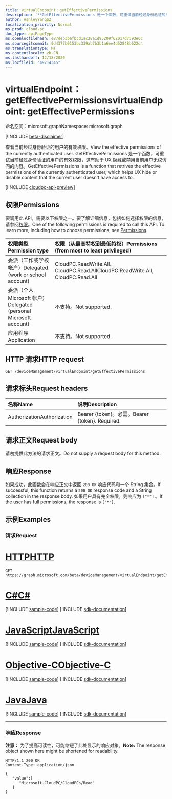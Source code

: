 ```yaml
---
title: virtualEndpoint：getEffectivePermissions
description: '**GetEffectivePermissions 是一个函数，可重试当前经过身份验证的用户的有效权限，这有助于 UX 隐藏或禁用当前用户无权访问的内容。**'
author: AshleyYangSZ
localization_priority: Normal
ms.prod: cloud-pc
doc_type: apiPageType
ms.openlocfilehash: e87deb3bafbcd1ac28a1d95209f62017d7593e6c
ms.sourcegitcommit: 0d4377b0153bc339ab7b3b1a6ee4d52848b622d4
ms.translationtype: MT
ms.contentlocale: zh-CN
ms.lasthandoff: 12/18/2020
ms.locfileid: "49714345"
---
```

# <a name="virtualendpoint-geteffectivepermissions"></a><span data-ttu-id="31392-103">virtualEndpoint：getEffectivePermissions</span><span class="sxs-lookup"><span data-stu-id="31392-103">virtualEndpoint: getEffectivePermissions</span></span>

<span data-ttu-id="31392-104">命名空间：microsoft.graph</span><span class="sxs-lookup"><span data-stu-id="31392-104">Namespace: microsoft.graph</span></span>

[!INCLUDE [beta-disclaimer](../../includes/beta-disclaimer.md)]

<span data-ttu-id="31392-105">查看当前经过身份验证的用户的有效权限。</span><span class="sxs-lookup"><span data-stu-id="31392-105">View the effective permissions of the currently authenticated user.</span></span> <span data-ttu-id="31392-106">GetEffectivePermissions 是一个函数，可重试当前经过身份验证的用户的有效权限，这有助于 UX 隐藏或禁用当前用户无权访问的内容。</span><span class="sxs-lookup"><span data-stu-id="31392-106">GetEffectivePermissions is a function that retrives the effective permissions of the currently authenticated user, which helps UX hide or disable content that the current user doesn't have access to.</span></span>

[!INCLUDE [cloudpc-api-preview](../../includes/cloudpc-api-preview.md)]

## <a name="permissions"></a><span data-ttu-id="31392-107">权限</span><span class="sxs-lookup"><span data-stu-id="31392-107">Permissions</span></span>

<span data-ttu-id="31392-p102">要调用此 API，需要以下权限之一。要了解详细信息，包括如何选择权限的信息，请参阅[权限](/graph/permissions-reference)。</span><span class="sxs-lookup"><span data-stu-id="31392-p102">One of the following permissions is required to call this API. To learn more, including how to choose permissions, see [Permissions](/graph/permissions-reference).</span></span>

|<span data-ttu-id="31392-110">权限类型</span><span class="sxs-lookup"><span data-stu-id="31392-110">Permission type</span></span>|<span data-ttu-id="31392-111">权限（从最高特权到最低特权）</span><span class="sxs-lookup"><span data-stu-id="31392-111">Permissions (from most to least privileged)</span></span>|
|:---|:---|
|<span data-ttu-id="31392-112">委派（工作或学校帐户）</span><span class="sxs-lookup"><span data-stu-id="31392-112">Delegated (work or school account)</span></span>|<span data-ttu-id="31392-113">CloudPC.ReadWrite.All、CloudPC.Read.All</span><span class="sxs-lookup"><span data-stu-id="31392-113">CloudPC.ReadWrite.All, CloudPC.Read.All</span></span>|
|<span data-ttu-id="31392-114">委派（个人 Microsoft 帐户）</span><span class="sxs-lookup"><span data-stu-id="31392-114">Delegated (personal Microsoft account)</span></span> | <span data-ttu-id="31392-115">不支持。</span><span class="sxs-lookup"><span data-stu-id="31392-115">Not supported.</span></span>|
|<span data-ttu-id="31392-116">应用程序</span><span class="sxs-lookup"><span data-stu-id="31392-116">Application</span></span>| <span data-ttu-id="31392-117">不支持。</span><span class="sxs-lookup"><span data-stu-id="31392-117">Not supported.</span></span>|

## <a name="http-request"></a><span data-ttu-id="31392-118">HTTP 请求</span><span class="sxs-lookup"><span data-stu-id="31392-118">HTTP request</span></span>

<!-- {
  "blockType": "ignored"
}
-->

``` http
GET /deviceManagement/virtualEndpoint/getEffectivePermissions
```

## <a name="request-headers"></a><span data-ttu-id="31392-119">请求标头</span><span class="sxs-lookup"><span data-stu-id="31392-119">Request headers</span></span>

| <span data-ttu-id="31392-120">名称</span><span class="sxs-lookup"><span data-stu-id="31392-120">Name</span></span>          | <span data-ttu-id="31392-121">说明</span><span class="sxs-lookup"><span data-stu-id="31392-121">Description</span></span>               |
| :------------ | :------------------------ |
| <span data-ttu-id="31392-122">Authorization</span><span class="sxs-lookup"><span data-stu-id="31392-122">Authorization</span></span> | <span data-ttu-id="31392-p103">Bearer {token}。必需。</span><span class="sxs-lookup"><span data-stu-id="31392-p103">Bearer {token}. Required.</span></span> |

## <a name="request-body"></a><span data-ttu-id="31392-125">请求正文</span><span class="sxs-lookup"><span data-stu-id="31392-125">Request body</span></span>

<span data-ttu-id="31392-126">请勿提供此方法的请求正文。</span><span class="sxs-lookup"><span data-stu-id="31392-126">Do not supply a request body for this method.</span></span>

## <a name="response"></a><span data-ttu-id="31392-127">响应</span><span class="sxs-lookup"><span data-stu-id="31392-127">Response</span></span>

<span data-ttu-id="31392-128">如果成功，此函数会在响应正文中返回 `200 OK` 响应代码和一个 String 集合。</span><span class="sxs-lookup"><span data-stu-id="31392-128">If successful, this function returns a `200 OK` response code and a String collection in the response body.</span></span> <span data-ttu-id="31392-129">如果用户具有完全权限，则响应为 `["*"]` 。</span><span class="sxs-lookup"><span data-stu-id="31392-129">If the user has full permissions, the response is `["*"]`.</span></span>

## <a name="examples"></a><span data-ttu-id="31392-130">示例</span><span class="sxs-lookup"><span data-stu-id="31392-130">Examples</span></span>

### <a name="request"></a><span data-ttu-id="31392-131">请求</span><span class="sxs-lookup"><span data-stu-id="31392-131">Request</span></span>


# <a name="http"></a>[<span data-ttu-id="31392-132">HTTP</span><span class="sxs-lookup"><span data-stu-id="31392-132">HTTP</span></span>](#tab/http)
<!-- {
  "blockType": "request",
  "name": "virtualendpoint_geteffectivepermissions"
}
-->

``` http
GET https://graph.microsoft.com/beta/deviceManagement/virtualEndpoint/getEffectivePermissions
```
# <a name="c"></a>[<span data-ttu-id="31392-133">C#</span><span class="sxs-lookup"><span data-stu-id="31392-133">C#</span></span>](#tab/csharp)
[!INCLUDE [sample-code](../includes/snippets/csharp/virtualendpoint-geteffectivepermissions-csharp-snippets.md)]
[!INCLUDE [sdk-documentation](../includes/snippets/snippets-sdk-documentation-link.md)]

# <a name="javascript"></a>[<span data-ttu-id="31392-134">JavaScript</span><span class="sxs-lookup"><span data-stu-id="31392-134">JavaScript</span></span>](#tab/javascript)
[!INCLUDE [sample-code](../includes/snippets/javascript/virtualendpoint-geteffectivepermissions-javascript-snippets.md)]
[!INCLUDE [sdk-documentation](../includes/snippets/snippets-sdk-documentation-link.md)]

# <a name="objective-c"></a>[<span data-ttu-id="31392-135">Objective-C</span><span class="sxs-lookup"><span data-stu-id="31392-135">Objective-C</span></span>](#tab/objc)
[!INCLUDE [sample-code](../includes/snippets/objc/virtualendpoint-geteffectivepermissions-objc-snippets.md)]
[!INCLUDE [sdk-documentation](../includes/snippets/snippets-sdk-documentation-link.md)]

# <a name="java"></a>[<span data-ttu-id="31392-136">Java</span><span class="sxs-lookup"><span data-stu-id="31392-136">Java</span></span>](#tab/java)
[!INCLUDE [sample-code](../includes/snippets/java/virtualendpoint-geteffectivepermissions-java-snippets.md)]
[!INCLUDE [sdk-documentation](../includes/snippets/snippets-sdk-documentation-link.md)]

---


### <a name="response"></a><span data-ttu-id="31392-137">响应</span><span class="sxs-lookup"><span data-stu-id="31392-137">Response</span></span>

<span data-ttu-id="31392-138">**注意：** 为了提高可读性，可能缩短了此处显示的响应对象。</span><span class="sxs-lookup"><span data-stu-id="31392-138">**Note:** The response object shown here might be shortened for readability.</span></span>
<!-- {
  "blockType": "response",
  "truncated": true,
  "@odata.type": "Collection(Edm.String)"
}
-->

```http
HTTP/1.1 200 OK
Content-Type: application/json

{
   "value":[
      "Microsoft.CloudPC/CloudPCs/Read"
   ]
}
```
